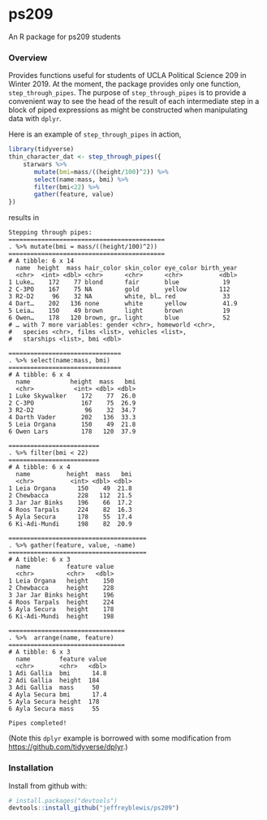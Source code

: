 # ps209
An R package for ps209 students

### Overview

Provides functions useful for students of UCLA Political Science 209 in Winter 2019.  At the moment, the package 
provides only one function, `step_through_pipes`.  The purpose of `step_through_pipes` is to provide a convenient way to 
see the head of the result of each intermediate step in a block of piped expressions as might be constructed when manipulating 
data with `dplyr`.

Here is an example of `step_through_pipes` in action,

```r
library(tidyverse)
thin_character_dat <- step_through_pipes({
    starwars %>%
       mutate(bmi=mass/((height/100)^2)) %>%
       select(name:mass, bmi) %>%
       filter(bmi<22) %>%
       gather(feature, value)
})
```

results in 

```
Stepping through pipes:
===========================================
. %>% mutate(bmi = mass/((height/100)^2))
===========================================
# A tibble: 6 x 14
  name  height  mass hair_color skin_color eye_color birth_year
  <chr>  <int> <dbl> <chr>      <chr>      <chr>          <dbl>
1 Luke…    172    77 blond      fair       blue            19  
2 C-3PO    167    75 NA         gold       yellow         112  
3 R2-D2     96    32 NA         white, bl… red             33  
4 Dart…    202   136 none       white      yellow          41.9
5 Leia…    150    49 brown      light      brown           19  
6 Owen…    178   120 brown, gr… light      blue            52  
# … with 7 more variables: gender <chr>, homeworld <chr>,
#   species <chr>, films <list>, vehicles <list>,
#   starships <list>, bmi <dbl>

===============================
. %>% select(name:mass, bmi)
===============================
# A tibble: 6 x 4
  name           height  mass   bmi
  <chr>           <int> <dbl> <dbl>
1 Luke Skywalker    172    77  26.0
2 C-3PO             167    75  26.9
3 R2-D2              96    32  34.7
4 Darth Vader       202   136  33.3
5 Leia Organa       150    49  21.8
6 Owen Lars         178   120  37.9

=========================
. %>% filter(bmi < 22)
=========================
# A tibble: 6 x 4
  name          height  mass   bmi
  <chr>          <int> <dbl> <dbl>
1 Leia Organa      150    49  21.8
2 Chewbacca        228   112  21.5
3 Jar Jar Binks    196    66  17.2
4 Roos Tarpals     224    82  16.3
5 Ayla Secura      178    55  17.4
6 Ki-Adi-Mundi     198    82  20.9

======================================
. %>% gather(feature, value, -name)
======================================
# A tibble: 6 x 3
  name          feature value
  <chr>         <chr>   <dbl>
1 Leia Organa   height    150
2 Chewbacca     height    228
3 Jar Jar Binks height    196
4 Roos Tarpals  height    224
5 Ayla Secura   height    178
6 Ki-Adi-Mundi  height    198

================================
. %>%  arrange(name, feature)
================================
# A tibble: 6 x 3
  name        feature value
  <chr>       <chr>   <dbl>
1 Adi Gallia  bmi      14.8
2 Adi Gallia  height  184  
3 Adi Gallia  mass     50  
4 Ayla Secura bmi      17.4
5 Ayla Secura height  178  
6 Ayla Secura mass     55  

Pipes completed!
```
(Note this `dplyr` example is borrowed with some modification from https://github.com/tidyverse/dplyr.)

### Installation

Install from github with:
```r
# install.packages("devtools")
devtools::install_github("jeffreyblewis/ps209")
```

